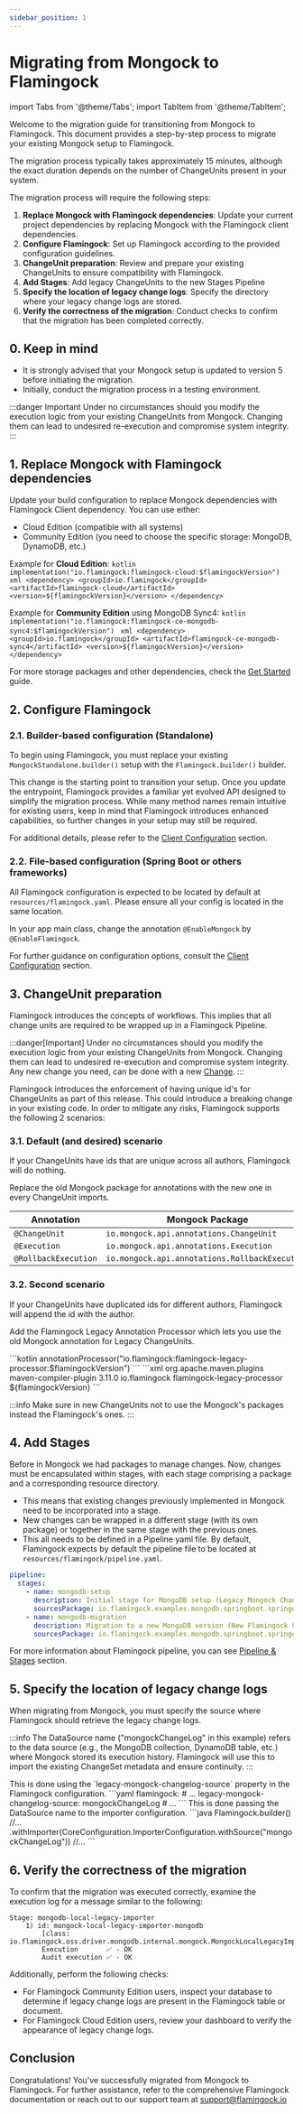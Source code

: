 ```yaml
---
sidebar_position: 1
---
```

# Migrating from Mongock to Flamingock

import Tabs from '@theme/Tabs';
import TabItem from '@theme/TabItem';

Welcome to the migration guide for transitioning from Mongock to Flamingock. This document provides a step-by-step process to migrate your existing Mongock setup to Flamingock.

The migration process typically takes approximately 15 minutes, although the exact duration depends on the number of ChangeUnits present in your system.

The migration process will require the following steps:

1. **Replace Mongock with Flamingock dependencies**: Update your current project dependencies by replacing Mongock with the Flamingock client dependencies.
2. **Configure Flamingock**: Set up Flamingock according to the provided configuration guidelines.
3. **ChangeUnit preparation**: Review and prepare your existing ChangeUnits to ensure compatibility with Flamingock.
4. **Add Stages**: Add legacy ChangeUnits to the new Stages Pipeline
5. **Specify the location of legacy change logs**: Specify the directory where your legacy change logs are stored.
6. **Verify the correctness of the migration**: Conduct checks to confirm that the migration has been completed correctly.

## 0. Keep in mind

- It is strongly advised that your Mongock setup is updated to version 5 before initiating the migration.
- Initially, conduct the migration process in a testing environment.

:::danger Important
Under no circumstances should you modify the execution logic from your existing ChangeUnits from Mongock. Changing them can lead to undesired re-execution and compromise system integrity.
:::

## 1. Replace Mongock with Flamingock dependencies

Update your build configuration to replace Mongock dependencies with Flamingock Client dependency. You can use either:

- Cloud Edition (compatible with all systems)
- Community Edition (you need to choose the specific storage: MongoDB, DynamoDB, etc.)

Example for **Cloud Edition**:
<Tabs groupId="gradle_maven">
    <TabItem value="gradle" label="Gradle" default>
        ```kotlin
        implementation("io.flamingock:flamingock-cloud:$flamingockVersion")
        ```
    </TabItem>
    <TabItem value="maven" label="Maven">
        ```xml
        <dependency>
            <groupId>io.flamingock</groupId>
            <artifactId>flamingock-cloud</artifactId>
            <version>${flamingockVersion}</version>
        </dependency>
        ```
    </TabItem>
</Tabs>

Example for **Community Edition** using MongoDB Sync4:
<Tabs groupId="gradle_maven">
    <TabItem value="gradle" label="Gradle" default>
        ```kotlin
        implementation("io.flamingock:flamingock-ce-mongodb-sync4:$flamingockVersion")
        ```
    </TabItem>
    <TabItem value="maven" label="Maven">
        ```xml
        <dependency>
            <groupId>io.flamingock</groupId>
            <artifactId>flamingock-ce-mongodb-sync4</artifactId>
            <version>${flamingockVersion}</version>
        </dependency>
        ```
    </TabItem>
</Tabs>

For more storage packages and other dependencies, check the [Get Started](../get-started#1-add-flamingock-client-dependency) guide.

## 2. Configure Flamingock

### 2.1. Builder-based configuration (Standalone)

To begin using Flamingock, you must replace your existing `MongockStandalone.builder()` setup with the `Flamingock.builder()` builder.

This change is the starting point to transition your setup.
Once you update the entrypoint, Flamingock provides a familiar yet evolved API designed to simplify the migration process. While many method names remain intuitive for existing users, keep in mind that Flamingock introduces enhanced capabilities, so further changes in your setup may still be required.

For additional details, please refer to the [Client Configuration](../flamingock-library-config/introduction.md) section.

### 2.2. File-based configuration (Spring Boot or others frameworks)

All Flamingock configuration is expected to be located by default at `resources/flamingock.yaml`. Please ensure all your config is located in the same location.

In your app main class, change the annotation `@EnableMongock` by `@EnableFlamingock`.

For further guidance on configuration options, consult the [Client Configuration](../flamingock-library-config/introduction.md) section.

## 3. ChangeUnit preparation

Flamingock introduces the concepts of workflows. This implies that all change units are required to be wrapped up in a Flamingock Pipeline.

:::danger[Important]
Under no circumstances should you modify the execution logic from your existing ChangeUnits from Mongock. Changing them can lead to undesired re-execution and compromise system integrity. Any new change you need, can be done with a new [Change](../get-started#3-define-a-change).
:::

Flamingock introduces the enforcement of having unique id's for ChangeUnits as part of this release. This could introduce a breaking change in your existing code. In order to mitigate any risks, Flamingock supports the following 2 scenarios:

### 3.1. Default (and desired) scenario

If your ChangeUnits have ids that are unique across all authors, Flamingock will do nothing.

Replace the old Mongock package for annotations with the new one in every ChangeUnit imports.

| Annotation           | Mongock Package                                | Flamingock Package                                     |
|----------------------|------------------------------------------------|--------------------------------------------------------|
| `@ChangeUnit`        | `io.mongock.api.annotations.ChangeUnit`        | `io.flamingock.core.api.annotations.ChangeUnit`        |
| `@Execution`         | `io.mongock.api.annotations.Execution`         | `io.flamingock.core.api.annotations.Execution`         |
| `@RollbackExecution` | `io.mongock.api.annotations.RollbackExecution` | `io.flamingock.core.api.annotations.RollbackExecution` |

### 3.2. Second scenario

If your ChangeUnits have duplicated ids for different authors, Flamingock will append the id with the author.

Add the Flamingock Legacy Annotation Processor which lets you use the old Mongock annotation for Legacy ChangeUnits.

<Tabs groupId="gradle_maven">
    <TabItem value="gradle" label="Gradle" default>
        ```kotlin
        annotationProcessor("io.flamingock:flamingock-legacy-processor:$flamingockVersion")
        ```
    </TabItem>
    <TabItem value="maven" label="Maven">
        ```xml
        <build>
        <plugins>
            <plugin>
            <groupId>org.apache.maven.plugins</groupId>
            <artifactId>maven-compiler-plugin</artifactId>
            <version>3.11.0</version>
            <configuration>
                <annotationProcessorPaths>
                <path>
                    <groupId>io.flamingock</groupId>
                    <artifactId>flamingock-legacy-processor</artifactId>
                    <version>${flamingockVersion}</version>
                </path>
                </annotationProcessorPaths>
            </configuration>
            </plugin>
        </plugins>
        </build>
        ```
    </TabItem>
</Tabs>

:::info
Make sure in new ChangeUnits not to use the Mongock's packages instead the Flamingock's ones.
:::

## 4. Add Stages

Before in Mongock we had packages to manage changes. Now, changes must be encapsulated within stages, with each stage comprising a package and a corresponding resource directory.

- This means that existing changes previously implemented in Mongock need to be incorporated into a stage.
- New changes can be wrapped in a different stage (with its own package) or together in the same stage with the previous ones.
- This all needs to be defined in a Pipeline yaml file. By default, Flamingock expects by default the pipeline file to be located at `resources/flamingock/pipeline.yaml`.

```yaml
pipeline:
  stages:
    - name: mongodb-setup
      description: Initial stage for MongoDB setup (Legacy Mongock ChangeUnits example)
      sourcesPackage: io.flamingock.examples.mongodb.springboot.springdata.mongodbSetup
    - name: mongodb-migration
      description: Migration to a new MongoDB version (New Flamingock ChangeUnits example)
      sourcesPackage: io.flamingock.examples.mongodb.springboot.springdata.mongodbMigration
```

For more information about Flamingock pipeline, you can see [Pipeline & Stages](../flamingock-library-config/pipeline-and-stages.md) section.

## 5. Specify the location of legacy change logs

When migrating from Mongock, you must specify the source where Flamingock should retrieve the legacy change logs.

:::info
The DataSource name ("mongockChangeLog" in this example) refers to the data source (e.g., the MongoDB collection, DynamoDB table, etc.) where Mongock stored its execution history. Flamingock will use this to import the existing ChangeSet metadata and ensure continuity.
:::

<Tabs groupId="config">
    <TabItem value="file" label="YAML" default>
        This is done using the `legacy-mongock-changelog-source` property in the Flamingock configuration.
        ```yaml
        flamingock:
            # ...
            legacy-mongock-changelog-source: mongockChangeLog
            # ...
        ```
    </TabItem>
    <TabItem value="builder" label="Builder">
        This is done passing the DataSource name to the importer configuration.
        ```java
        Flamingock.builder()
                //...
                .withImporter(CoreConfiguration.ImporterConfiguration.withSource("mongockChangeLog"))
                //...
        ```
    </TabItem>
</Tabs>

## 6. Verify the correctness of the migration

To confirm that the migration was executed correctly, examine the execution log for a message similar to the following:

```text
Stage: mongodb-local-legacy-importer
    1) id: mongock-local-legacy-importer-mongodb 
        [class: io.flamingock.oss.driver.mongodb.internal.mongock.MongockLocalLegacyImporterChangeUnit]
        Execution       ✅ - OK
        Audit execution ✅ - OK
```

Additionally, perform the following checks:

- For Flamingock Community Edition users, inspect your database to determine if legacy change logs are present in the Flamingock table or document.
- For Flamingock Cloud Edition users, review your dashboard to verify the appearance of legacy change logs.

## Conclusion

Congratulations! You've successfully migrated from Mongock to Flamingock. For further assistance, refer to the comprehensive Flamingock documentation or reach out to our support team at support@flamingock.io
